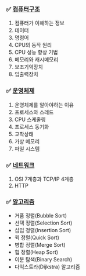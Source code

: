 
### ✅ [컴퓨터구조](https://github.com/hy0417sage/ComputerScience-study-recode/tree/main/1.%20%EC%BB%B4%ED%93%A8%ED%84%B0%EA%B5%AC%EC%A1%B0%EC%99%80%20%EC%9A%B4%EC%98%81%EC%B2%B4%EC%A0%9C)
01. 컴퓨터가 이해하는 정보 
02. 데이터 
03. 명령어 
04. CPU의 동작 원리 
05. CPU 성능 향상 기법 
06. 메모리와 캐시메모리
07. 보조기억장치
08. 입출력장치


### ✅ [운영체제](https://github.com/hy0417sage/ComputerScience-study-recode/tree/main/1.%20%EC%BB%B4%ED%93%A8%ED%84%B0%EA%B5%AC%EC%A1%B0%EC%99%80%20%EC%9A%B4%EC%98%81%EC%B2%B4%EC%A0%9C)
1. 운영체제를 알아야하는 이유
2. 프로세스와 스레드
3. CPU 스케줄링
4. 프로세스 동기화
5. 교착상태
6. 가상 메모리
7. 파일 시스템


### ✅ [네트워크](https://github.com/hy0417sage/ComputerScience-study-recode/tree/main/2.%20%EB%84%A4%ED%8A%B8%EC%9B%8C%ED%81%AC)
1. OSI 7계층과 TCP/IP 4계층
2. HTTP


### ✅ [알고리즘](https://github.com/hy0417sage/ComputerScience-study-recode/tree/main/3.%20%EC%9E%90%EB%A3%8C%EA%B5%AC%EC%A1%B0%EC%99%80%20%EC%95%8C%EA%B3%A0%EB%A6%AC%EC%A6%98)
- 거품 정렬(Bubble Sort)
- 선택 정렬(Selection Sort)
- 삽입 정렬(Insertion Sort)
- 퀵 정렬(Quick Sort)      
- 병합 정렬(Merge Sort)
- 힙 정렬(Heap Sort)
- 이분 탐색(Binary Search)
- 다익스트라(Dijkstra) 알고리즘
